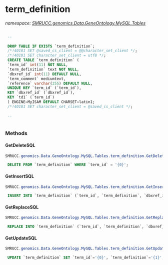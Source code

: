 ﻿# term_definition
_namespace: [SMRUCC.genomics.Data.GeneOntology.MySQL.Tables](./index.md)_

```SQL
 
 --
 
 DROP TABLE IF EXISTS `term_definition`;
 /*!40101 SET @saved_cs_client = @@character_set_client */;
 /*!40101 SET character_set_client = utf8 */;
 CREATE TABLE `term_definition` (
 `term_id` int(11) NOT NULL,
 `term_definition` text NOT NULL,
 `dbxref_id` int(11) DEFAULT NULL,
 `term_comment` mediumtext,
 `reference` varchar(255) DEFAULT NULL,
 UNIQUE KEY `term_id` (`term_id`),
 KEY `dbxref_id` (`dbxref_id`),
 KEY `td1` (`term_id`)
 ) ENGINE=MyISAM DEFAULT CHARSET=latin1;
 /*!40101 SET character_set_client = @saved_cs_client */;
 
 --
 
 ```



### Methods

#### GetDeleteSQL
```csharp
SMRUCC.genomics.Data.GeneOntology.MySQL.Tables.term_definition.GetDeleteSQL
```
```SQL
 DELETE FROM `term_definition` WHERE `term_id` = '{0}';
 ```

#### GetInsertSQL
```csharp
SMRUCC.genomics.Data.GeneOntology.MySQL.Tables.term_definition.GetInsertSQL
```
```SQL
 INSERT INTO `term_definition` (`term_id`, `term_definition`, `dbxref_id`, `term_comment`, `reference`) VALUES ('{0}', '{1}', '{2}', '{3}', '{4}');
 ```

#### GetReplaceSQL
```csharp
SMRUCC.genomics.Data.GeneOntology.MySQL.Tables.term_definition.GetReplaceSQL
```
```SQL
 REPLACE INTO `term_definition` (`term_id`, `term_definition`, `dbxref_id`, `term_comment`, `reference`) VALUES ('{0}', '{1}', '{2}', '{3}', '{4}');
 ```

#### GetUpdateSQL
```csharp
SMRUCC.genomics.Data.GeneOntology.MySQL.Tables.term_definition.GetUpdateSQL
```
```SQL
 UPDATE `term_definition` SET `term_id`='{0}', `term_definition`='{1}', `dbxref_id`='{2}', `term_comment`='{3}', `reference`='{4}' WHERE `term_id` = '{5}';
 ```


